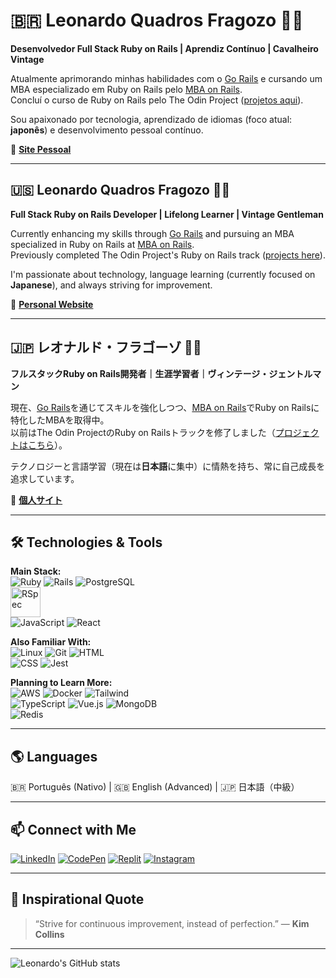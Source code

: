 # 🇧🇷 Leonardo Quadros Fragozo 👋🏼

**Desenvolvedor Full Stack Ruby on Rails | Aprendiz Contínuo | Cavalheiro Vintage**

Atualmente aprimorando minhas habilidades com o [Go Rails](https://gorails.com/) e cursando um MBA especializado em Ruby on Rails pelo [MBA on Rails](https://mbaonrails.com.br/).  
Concluí o curso de Ruby on Rails pelo The Odin Project ([projetos aqui](https://github.com/FragozoLeonardo?tab=repositories)).

Sou apaixonado por tecnologia, aprendizado de idiomas (foco atual: **japonês**) e desenvolvimento pessoal contínuo.

🔗 **[Site Pessoal](https://fragozoleonardo.github.io/)**

---

## 🇺🇸 Leonardo Quadros Fragozo 👋🏼

**Full Stack Ruby on Rails Developer | Lifelong Learner | Vintage Gentleman**

Currently enhancing my skills through [Go Rails](https://gorails.com/) and pursuing an MBA specialized in Ruby on Rails at [MBA on Rails](https://mbaonrails.com.br/).  
Previously completed The Odin Project's Ruby on Rails track ([projects here](https://github.com/FragozoLeonardo?tab=repositories)).

I'm passionate about technology, language learning (currently focused on **Japanese**), and always striving for improvement.

🔗 **[Personal Website](https://fragozoleonardo.github.io/)**

---

## 🇯🇵 レオナルド・フラゴーゾ 👋🏼

**フルスタックRuby on Rails開発者｜生涯学習者｜ヴィンテージ・ジェントルマン**

現在、[Go Rails](https://gorails.com/)を通じてスキルを強化しつつ、[MBA on Rails](https://mbaonrails.com.br/)でRuby on Railsに特化したMBAを取得中。  
以前はThe Odin ProjectのRuby on Railsトラックを修了しました（[プロジェクトはこちら](https://github.com/FragozoLeonardo?tab=repositories)）。

テクノロジーと言語学習（現在は**日本語**に集中）に情熱を持ち、常に自己成長を追求しています。

🔗 **[個人サイト](https://fragozoleonardo.github.io/)**

---

## 🛠️ Technologies & Tools

**Main Stack:**  
![Ruby](https://skillicons.dev/icons?i=ruby) ![Rails](https://skillicons.dev/icons?i=rails) ![PostgreSQL](https://skillicons.dev/icons?i=postgres)  
<a href="https://rspec.info/" target="_blank"><img src="https://www.svgrepo.com/show/374053/rspec.svg" alt="RSpec" width="48" height="48" /></a>  
![JavaScript](https://skillicons.dev/icons?i=js) ![React](https://skillicons.dev/icons?i=react)

**Also Familiar With:**  
![Linux](https://skillicons.dev/icons?i=linux) ![Git](https://skillicons.dev/icons?i=git) ![HTML](https://skillicons.dev/icons?i=html)  
![CSS](https://skillicons.dev/icons?i=css) ![Jest](https://skillicons.dev/icons?i=jest)

**Planning to Learn More:**  
![AWS](https://skillicons.dev/icons?i=aws) ![Docker](https://skillicons.dev/icons?i=docker) ![Tailwind](https://skillicons.dev/icons?i=tailwind)  
![TypeScript](https://skillicons.dev/icons?i=ts) ![Vue.js](https://skillicons.dev/icons?i=vue) ![MongoDB](https://skillicons.dev/icons?i=mongodb)  
![Redis](https://skillicons.dev/icons?i=redis)

---

## 🌎 Languages

🇧🇷 Português (Nativo) | 🇬🇧 English (Advanced) | 🇯🇵 日本語（中級）

---

## 📫 Connect with Me

[![LinkedIn](https://skillicons.dev/icons?i=linkedin)](https://linkedin.com/in/leonardo-fragozo)
[![CodePen](https://skillicons.dev/icons?i=codepen)](https://codepen.io/fragozoleo)
[![Replit](https://skillicons.dev/icons?i=replit)](https://replit.com/@FragozoLeonardo)
[![Instagram](https://skillicons.dev/icons?i=instagram)](https://www.instagram.com/silkandsyntax/)

---

## 🚀 Inspirational Quote

> “Strive for continuous improvement, instead of perfection.” — **Kim Collins**

---

![Leonardo's GitHub stats](https://github-readme-stats.vercel.app/api?username=FragozoLeonardo&show_icons=true&theme=transparent)
